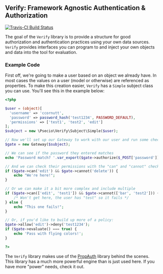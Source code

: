 ## Verify: Framework Agnostic Authentication & Authorization

[![Travis-CI Build Status](https://secure.travis-ci.org/psecio/verify.png?branch=master)](http://travis-ci.org/psecio/verify)

The goal of the `Verify` library is to provide a structure for good authorization and authentication practices using your own data sources. `Verify` provides interfaces you can program to and inject your own objects and data into the tool for evaluation.

### Example Code

First off, we're going to make a user based on an object we already have. In most cases the values on a user (model or otherwise) are referenced as properties. To make this creation easier, `Verify` has a `Simple` subject class you can use. You'll see this in the example below:

```php
<?php

$user = (object)[
  'username' => 'ccornutt',
  'password' => password_hash('test1234', PASSWORD_DEFAULT),
  'permissions' => ['test1', 'test2', 'edit']
];
$subject = new \Psecio\Verify\Subject\Simple($user);

// Now we'll set up our Gateway to work with our user and run some checks
$gate = new Gateway($subject);

// We can see if the password they entered matches
echo 'Password match? '.var_export($gate->authorize($_POST['password']), true);

// And we can check their permissions with the "can" and "cannot" checks
if ($gate->can('edit') && $gate->cannot('delete')) {
    echo "We're here!";
}

// Or we can make it a bit more complex and include multiple
if ($gate->can(['edit', 'test1']) && $gate->cannot(['bar', 'test2'])) {
    /* Won't get here, the user has "test" so it fails */
} else {
    echo "This one fails!";
}

// Or, if you'd like to build up more of a policy:
$gate->allow('edit')->deny('test1234');
if ($gate->evaluate() === true) {
    echo 'Pass with flying colors!';
}

?>
```

The `Verify` library makes use of the [PropAuth](https://github.com/psecio/propauth) library behind the scenes. This library has a much more powerful engine than is just used here. If you have more "power" needs, check it out.
